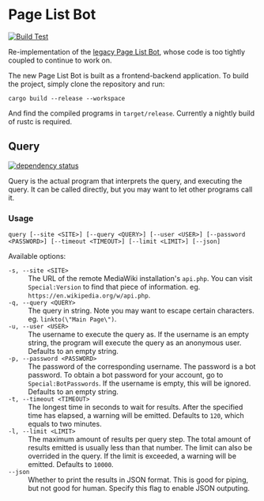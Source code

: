 # Page List Bot #
[![Build Test](https://github.com/milkydeferwm/pagelistbot/actions/workflows/test.yml/badge.svg)](https://github.com/milkydeferwm/pagelistbot/actions/workflows/test.yml)

Re-implementation of the [legacy Page List Bot](https://github.com/milkydeferwm/pagelistbot-legacy), whose code is too tightly coupled to continue to work on.

The new Page List Bot is built as a frontend-backend application. To build the project, simply clone the repository and run:
```
cargo build --release --workspace
```
And find the compiled programs in `target/release`. Currently a nightly build of rustc is required. 

## Query ##
[![dependency status](https://deps.rs/repo/github/milkydeferwm/pagelistbot/status.svg?path=bin%2Fquery)](https://deps.rs/repo/github/milkydeferwm/pagelistbot?path=bin%2Fquery)

Query is the actual program that interprets the query, and executing the query. It can be called directly, but you may want to let other programs call it.

### Usage ###
```
query [--site <SITE>] [--query <QUERY>] [--user <USER>] [--password <PASSWORD>] [--timeout <TIMEOUT>] [--limit <LIMIT>] [--json]
```
Available options:
<dl>
<dt><code>-s, --site &lt;SITE&gt;</code></dt>
<dd>The URL of the remote MediaWiki installation's <code>api.php</code>. You can visit <code>Special:Version</code> to find that piece of information. eg. <code>https://en.wikipedia.org/w/api.php</code>.</dd>
<dt><code>-q, --query &lt;QUERY&gt;</code></dt>
<dd>The query in string. Note you may want to escape certain characters. eg. <code>linkto(\"Main Page\")</code>.</dd>
<dt><code>-u, --user &lt;USER&gt;</code></dt>
<dd>The username to execute the query as. If the username is an empty string, the program will execute the query as an anonymous user. Defaults to an empty string.</dd>
<dt><code>-p, --password &lt;PASSWORD&gt;</code></dt>
<dd>The password of the corresponding username. The password is a bot password. To obtain a bot password for your account, go to <code>Special:BotPasswords</code>. If the username is empty, this will be ignored. Defaults to an empty string.</dd>
<dt><code>-t, --timeout &lt;TIMEOUT&gt;</code></dt>
<dd>The longest time in seconds to wait for results. After the specified time has elapsed, a warning will be emitted. Defaults to <code>120</code>, which equals to two minutes.</dd>
<dt><code>-l, --limit &lt;LIMIT&gt;</code></dt>
<dd>The maximum amount of results per query step. The total amount of results emitted is usually less than that number. The limit can also be overrided in the query. If the limit is exceeded, a warning will be emitted. Defaults to <code>10000</code>.</dd>
<dt><code>--json</code></dt>
<dd>Whether to print the results in JSON format. This is good for piping, but not good for human. Specify this flag to enable JSON outputing.</dd>
</dl>
